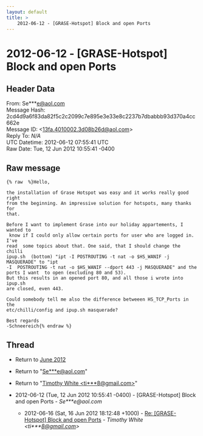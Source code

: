 ```yaml
---
layout: default
title: >
    2012-06-12 - [GRASE-Hotspot] Block and open Ports
---
```


# 2012-06-12 - [GRASE-Hotspot] Block and open Ports

## Header Data

From: Se***e@aol.com<br>
Message Hash: 2cd4d9a6f83da82f5c2c2099c7e895e3e33e8c2237b7dbabbb93d370a4cc662e<br>
Message ID: \<13fa.4010002.3d08b26d@aol.com\><br>
Reply To: _N/A_<br>
UTC Datetime: 2012-06-12 07:55:41 UTC<br>
Raw Date: Tue, 12 Jun 2012 10:55:41 -0400<br>

## Raw message

```
{% raw  %}Hello,
 
the installation of Grase Hotspot was easy and it works really good right  
from the beginning. An impressive solution for hotspots, many thanks for  
that.
 
Before I want to implement Grase into our holiday appartements, I wanted to 
 know if I could only allow certain ports for user who are logged in. I've 
read  some topics about that. One said, that I should change the chilli 
ipup.sh  (bottom) "ipt -I POSTROUTING -t nat -o $HS_WANIF -j MASQUERADE" to "ipt 
-I  POSTROUTING -t nat -o $HS_WANIF --dport 443 -j MASQUERADE" and the 
ports I want  to open (excluding 80 and 53).
But this results in an opened port 80, and all those i wrote into ipup.sh  
are closed, even 443.
 
Could somebody tell me also the difference betweeen HS_TCP_Ports in the  
etc/chilli/config and ipup.sh masquerade?
 
Best regards
-Schneereich{% endraw %}
```

## Thread

+ Return to [June 2012](/archive/2012/06)

+ Return to "[Se***e<span>@</span>aol.com](/authors/se___e_at_aol_com)"
+ Return to "[Timothy White <ti***8<span>@</span>gmail.com>](/authors/ti___8_at_gmail_com)"

+ 2012-06-12 (Tue, 12 Jun 2012 10:55:41 -0400) - [GRASE-Hotspot] Block and open Ports - _Se***e@aol.com_
  + 2012-06-16 (Sat, 16 Jun 2012 18:12:48 +1000) - [Re: [GRASE-Hotspot] Block and open Ports](/archive/2012/06/c85de742ed44c21ce3e67930c0aac4b343677e58a836dc7eccd0136d5db1f7d0) - _Timothy White \<ti***8@gmail.com\>_

